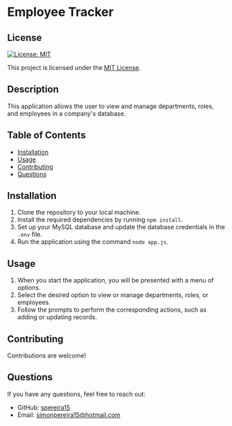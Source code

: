 # Employee Tracker

## License

[![License: MIT](https://img.shields.io/badge/License-MIT-yellow.svg)](https://opensource.org/licenses/MIT)

This project is licensed under the [MIT License](https://opensource.org/licenses/MIT).

## Description

This application allows the user to view and manage departments, roles, and employees in a company's database.

## Table of Contents

- [Installation](#installation)
- [Usage](#usage)
- [Contributing](#contributing)
- [Questions](#questions)

## Installation

1. Clone the repository to your local machine.
2. Install the required dependencies by running `npm install`.
3. Set up your MySQL database and update the database credentials in the `.env` file.
4. Run the application using the command `node app.js`.

## Usage

1. When you start the application, you will be presented with a menu of options.
2. Select the desired option to view or manage departments, roles, or employees.
3. Follow the prompts to perform the corresponding actions, such as adding or updating records.

## Contributing

Contributions are welcome!

## Questions

If you have any questions, feel free to reach out:

- GitHub: [spereira15](https://github.com/spereira15)
- Email: simonpereira15@hotmail.com
